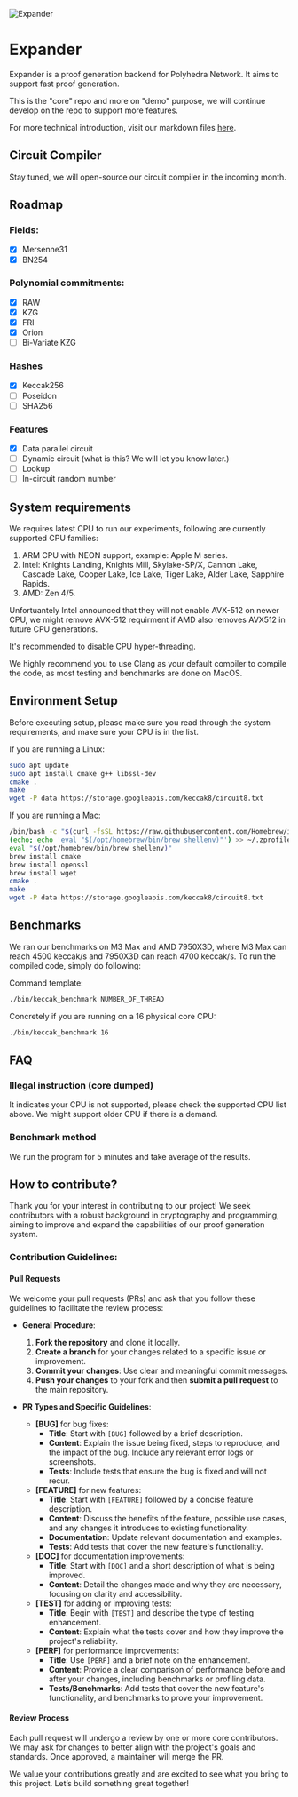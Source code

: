 ![Expander](https://github.com/PolyhedraZK/Expander/blob/master/data/logo.jpg)

# Expander

Expander is a proof generation backend for Polyhedra Network. It aims to support fast proof generation.

This is the "core" repo and more on "demo" purpose, we will continue develop on the repo to support more features.

For more technical introduction, visit our markdown files [here](https://github.com/PolyhedraZK/Expander/tree/master/docs).

## Circuit Compiler

Stay tuned, we will open-source our circuit compiler in the incoming month.

## Roadmap

### Fields:
- [x] Mersenne31
- [x] BN254

### Polynomial commitments:
- [x] RAW
- [x] KZG
- [x] FRI
- [x] Orion
- [ ] Bi-Variate KZG

### Hashes
- [x] Keccak256
- [ ] Poseidon
- [ ] SHA256

### Features
- [x] Data parallel circuit
- [ ] Dynamic circuit (what is this? We will let you know later.)
- [ ] Lookup
- [ ] In-circuit random number 

## System requirements
We requires latest CPU to run our experiments, following are currently supported CPU families:
1. ARM CPU with NEON support, example: Apple M series.
2. Intel: Knights Landing, Knights Mill, Skylake-SP/X, Cannon Lake, Cascade Lake, Cooper Lake, Ice Lake, Tiger Lake, Alder Lake, Sapphire Rapids.
3. AMD: Zen 4/5.

Unfortuantely Intel announced that they will not enable AVX-512 on newer CPU, we might remove AVX-512 requirment if AMD also removes AVX512 in future CPU generations.

It's recommended to disable CPU hyper-threading.

We highly recommend you to use Clang as your default compiler to compile the code, as most testing and benchmarks are done on MacOS.

## Environment Setup

Before executing setup, please make sure you read through the system requirements, and make sure your CPU is in the list.

If you are running a Linux:

```sh
sudo apt update
sudo apt install cmake g++ libssl-dev
cmake .
make
wget -P data https://storage.googleapis.com/keccak8/circuit8.txt
```

If you are running a Mac:

```sh
/bin/bash -c "$(curl -fsSL https://raw.githubusercontent.com/Homebrew/install/HEAD/install.sh)"
(echo; echo 'eval "$(/opt/homebrew/bin/brew shellenv)"') >> ~/.zprofile
eval "$(/opt/homebrew/bin/brew shellenv)"
brew install cmake
brew install openssl
brew install wget
cmake .
make
wget -P data https://storage.googleapis.com/keccak8/circuit8.txt
```

## Benchmarks

We ran our benchmarks on M3 Max and AMD 7950X3D, where M3 Max can reach 4500 keccak/s and 7950X3D can reach 4700 keccak/s. To run the compiled code, simply do following:

Command template:
```sh
./bin/keccak_benchmark NUMBER_OF_THREAD
```

Concretely if you are running on a 16 physical core CPU:
```sh
./bin/keccak_benchmark 16
```

## FAQ

### Illegal instruction (core dumped)
It indicates your CPU is not supported, please check the supported CPU list above. We might support older CPU if there is a demand.


### Benchmark method
We run the program for 5 minutes and take average of the results.

## How to contribute?

Thank you for your interest in contributing to our project! We seek contributors with a robust background in cryptography and programming, aiming to improve and expand the capabilities of our proof generation system.

### Contribution Guidelines:

#### Pull Requests
We welcome your pull requests (PRs) and ask that you follow these guidelines to facilitate the review process:

- **General Procedure**:
  1. **Fork the repository** and clone it locally.
  2. **Create a branch** for your changes related to a specific issue or improvement.
  3. **Commit your changes**: Use clear and meaningful commit messages.
  4. **Push your changes** to your fork and then **submit a pull request** to the main repository.

- **PR Types and Specific Guidelines**:
  - **[BUG]** for bug fixes:
    - **Title**: Start with `[BUG]` followed by a brief description.
    - **Content**: Explain the issue being fixed, steps to reproduce, and the impact of the bug. Include any relevant error logs or screenshots.
    - **Tests**: Include tests that ensure the bug is fixed and will not recur.
  - **[FEATURE]** for new features:
    - **Title**: Start with `[FEATURE]` followed by a concise feature description.
    - **Content**: Discuss the benefits of the feature, possible use cases, and any changes it introduces to existing functionality.
    - **Documentation**: Update relevant documentation and examples.
    - **Tests**: Add tests that cover the new feature's functionality.
  - **[DOC]** for documentation improvements:
    - **Title**: Start with `[DOC]` and a short description of what is being improved.
    - **Content**: Detail the changes made and why they are necessary, focusing on clarity and accessibility.
  - **[TEST]** for adding or improving tests:
    - **Title**: Begin with `[TEST]` and describe the type of testing enhancement.
    - **Content**: Explain what the tests cover and how they improve the project's reliability.
  - **[PERF]** for performance improvements:
    - **Title**: Use `[PERF]` and a brief note on the enhancement.
    - **Content**: Provide a clear comparison of performance before and after your changes, including benchmarks or profiling data.
    - **Tests/Benchmarks**: Add tests that cover the new feature's functionality, and benchmarks to prove your improvement.

#### Review Process
Each pull request will undergo a review by one or more core contributors. We may ask for changes to better align with the project's goals and standards. Once approved, a maintainer will merge the PR.

We value your contributions greatly and are excited to see what you bring to this project. Let’s build something great together!
